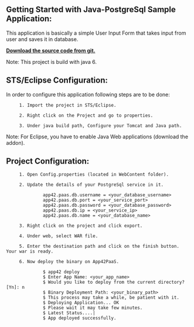Getting Started with Java-PostgreSql Sample Application:
----------------------------------------------------

This application is basically a simple User Input Form that takes input from user and saves it in database.

<b>[Download the source code from git.](https://github.com/shephertz/App42_PaaS_SampleApps/archive/master.zip)</b>

Note: This project is build with java 6.

STS/Eclipse Configuration:
---------------------------

In order to configure this application following steps are to be done:

         1. Import the project in STS/Eclipse.

         2. Right click on the Project and go to properties.

         3. Under java build path, Configure your Tomcat and Java path.
		 
Note: For Eclipse, you have to enable Java Web applications (download the addon).


Project Configuration:
--------------------------

         1. Open Config.properties (located in WebContent folder).

         2. Update the details of your PostgreSql service in it.

                  app42.paas.db.username = <your_database_username>
                  app42.paas.db.port = <your_service_port>
                  app42.paas.db.password = <your_database_password>
                  app42.paas.db.ip = <your_service_ip>
                  app42.paas.db.name = <your_database_name>

         3. Right click on the project and click export.
         
         4. Under web, select WAR file.
         
         5. Enter the destination path and click on the finish button. Your war is ready.
         
         6. Now deploy the binary on App42PaaS.
        
                  $ app42 deploy
                  $ Enter App Name: <your_app_name>
                  $ Would you like to deploy from the current directory? [Yn]: n
                  $ Binary Deployment Path: <your_binary_path>
                  $ This process may take a while, be patient with it.
                  $ Deploying Application... OK
                  $ Please wait it may take few minutes.
                  $ Latest Status....|
                  $ App deployed successfully.




